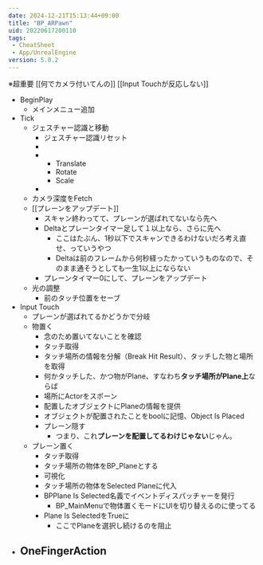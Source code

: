 ```yaml
---
date: 2024-12-21T15:13:44+09:00
title: "BP_ARPawn"
uid: 20220617200110
tags:
 - CheatSheet
 - App/UnrealEngine
version: 5.0.2
---
```


※超重要
[[何でカメラ付いてんの]]
[[Input Touchが反応しない]]

- BeginPlay
	- メインメニュー追加
- Tick
	- ジェスチャー認識と移動
		- ジェスチャー認識リセット
		-
		-
			- Translate
			- Rotate
			- Scale
		-
	- カメラ深度をFetch
	- [[プレーンをアップデート]]
		- スキャン終わってて、プレーンが選ばれてないなら先へ
		- Deltaとプレーンタイマー足して１以上なら、さらに先へ
			- ここはたぶん、1秒以下でスキャンできるわけないだろ考え直せ、っていうやつ
			- Deltaは前のフレームから何秒経ったかっていうものなので、そのまま通そうとしても一生1以上にならない
		- プレーンタイマー0にして、プレーンをアップデート
	- 光の調整
		- 前のタッチ位置をセーブ
- Input Touch
	- プレーンが選ばれてるかどうかで分岐
	- 物置く
		- 念のため置いてないことを確認
		- タッチ取得
		- タッチ場所の情報を分解（Break Hit Result）、タッチした物と場所を取得
		- 何かタッチした、かつ物がPlane、すなわち**タッチ場所がPlane上**ならば
		- 場所にActorをスポーン
		- 配置したオブジェクトにPlaneの情報を提供
		- オブジェクトが配置されたことをboolに記憶、Object Is Placed
		- プレーン隠す
			- つまり、これ**プレーンを配置してるわけじゃない**じゃん。
	- プレーン置く
		- タッチ取得
		- タッチ場所の物体をBP_Planeとする
		- 可視化
		- タッチ場所の物体をSelected Planeに代入
		- BPPlane Is Selected名義でイベントディスパッチャーを発行
			- BP_MainMenuで物体置くモードにUIを切り替えるのに使ってる
		- Plane Is SelectedをTrueに
			- ここでPlaneを選択し続けるのを阻止
- OneFingerAction
	- 
